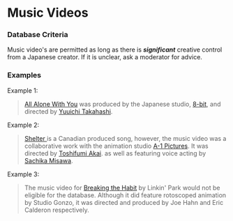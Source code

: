 # Music Videos

### Database Criteria

Music video's are permitted as long as there is _**significant**_ creative control from a Japanese creator. If it is unclear, ask a moderator for advice.

### Examples

Example 1:

> [All Alone With You](https://anilist.co/anime/17901/All-Alone-With-You/) was produced by the Japanese studio, [8-bit](https://anilist.co/studio/4418/8bit), and directed by [Yuuichi Takahashi](https://anilist.co/staff/110749/Yuuichi-Takahashi).

Example 2:

> [Shelter ](https://anilist.co/anime/97731/Shelter/)is a Canadian produced song, however, the music video was a collaborative work with the animation studio [A-1 Pictures](https://anilist.co/studio/561/A1-Pictures). It was directed by [Toshifumi Akai](https://anilist.co/staff/110949). as well as featuring voice acting by [Sachika Misawa](https://anilist.co/staff/102337/Sachika-Misawa).

Example 3:

> The music video for [Breaking the Habit](https://en.wikipedia.org/wiki/Breaking_the_Habit_%28song%29) by Linkin' Park would not be eligible for the database. Although it did feature rotoscoped animation by Studio Gonzo, it was directed and produced by Joe Hahn and Eric Calderon respectively.

